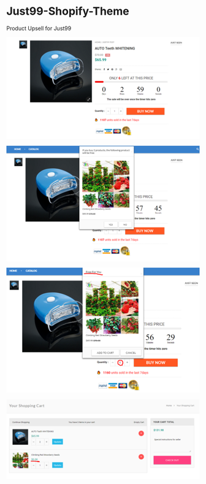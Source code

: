 # Just99-Shopify-Theme
Product Upsell for Just99

![product page](https://github.com/GLD110/Just99-Shopify-Theme/blob/master/upload/count%20down%20timer.png)

![Ask Upsell](https://github.com/GLD110/Just99-Shopify-Theme/blob/master/upload/upsell1.png)

![Auto Upsell](https://github.com/GLD110/Just99-Shopify-Theme/blob/master/upload/upsell2.png)

![Cart Page](https://github.com/GLD110/Just99-Shopify-Theme/blob/master/upload/upsel3.png)

